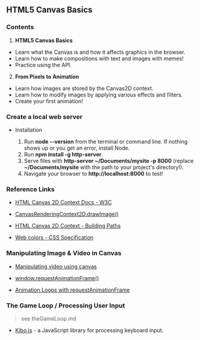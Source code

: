 ## HTML5 Canvas Basics

### Contents

1. **HTML5 Canvas Basics**

- Learn what the Canvas is and how it affects graphics in the browser.
- Learn how to make compositions with text and images with memes!
- Practice using the API.

2. **From Pixels to Animation**

- Learn how images are stored by the Canvas2D context.
- Learn how to modify images by applying various effects and filters.
- Create your first animation!


### Create a local web server
 
- Installation

  1. Run **node --version** from the terminal or command line. If nothing shows up or you get an error, install Node.
  2. Run **npm install -g http-server**.
  3. Serve files with **http-server ~/Documents/mysite -p 8000** (replace **~/Documents/mysite** with the path to your project's directory!).
  4. Navigate your browser to **http://localhost:8000** to test!


### Reference Links

- [HTML Canvas 2D Context Docs - W3C](https://www.w3.org/TR/2dcontext/)

- [CanvasRenderingContext2D.drawImage()](https://developer.mozilla.org/en-US/docs/Web/API/CanvasRenderingContext2D/drawImage)

- [HTML Canvas 2D Context - Building Paths](https://www.w3.org/TR/2dcontext/#building-paths)


- [Web colors - CSS Specification](https://en.wikipedia.org/wiki/Web_colors)


### Manipulating Image & Video in Canvas

- [Manipulating video using canvas](https://developer.mozilla.org/en-US/docs/Web/API/Canvas_API/Manipulating_video_using_canvas)

- [window.requestAnimationFrame()](https://developer.mozilla.org/en-US/docs/Web/API/window/requestAnimationFrame)

- [Animation Loops with requestAnimationFrame](https://www.kirupa.com/html5/animating_with_requestAnimationFrame.htm)


### The Game Loop / Processing User Input

> see theGameLoop.md

- [Kibo.js](https://github.com/marquete/kibo) - a JavaScript library for processing keyboard input.
 
